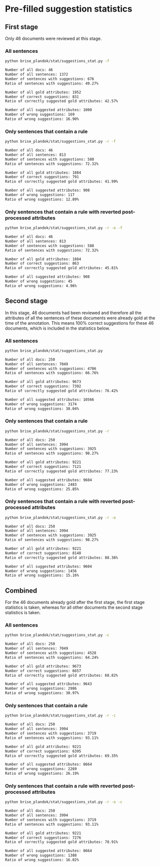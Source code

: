# Pre-filled suggestion statistics

## First stage

Only 46 documents were reviewed at this stage.
### All sentences

```bash
python brise_plandok/stat/suggestions_stat.py -f

Number of all docs: 46
Number of all sentences: 1372
Number of sentences with suggestions: 676
Ratio of sentences with suggestions: 49.27%

Number of all gold attributes: 1952
Number of correct suggestions: 831
Ratio of correctly suggested gold attributes: 42.57%

Number of all suggested attributes: 1000
Number of wrong suggestions: 169
Ratio of wrong suggestions: 16.90%
```

### Only sentences that contain a rule

```bash
python brise_plandok/stat/suggestions_stat.py -r -f

Number of all docs: 46
Number of all sentences: 813
Number of sentences with suggestions: 588
Ratio of sentences with suggestions: 72.32%

Number of all gold attributes: 1884
Number of correct suggestions: 791
Ratio of correctly suggested gold attributes: 41.99%

Number of all suggested attributes: 908
Number of wrong suggestions: 117
Ratio of wrong suggestions: 12.89%
```

### Only sentences that contain a rule with reverted post-processed attributes

```bash
python brise_plandok/stat/suggestions_stat.py -r -o -f

Number of all docs: 46
Number of all sentences: 813
Number of sentences with suggestions: 588
Ratio of sentences with suggestions: 72.32%

Number of all gold attributes: 1884
Number of correct suggestions: 863
Ratio of correctly suggested gold attributes: 45.81%

Number of all suggested attributes: 908
Number of wrong suggestions: 45
Ratio of wrong suggestions: 4.96%
```
## Second stage

In this stage, 46 documents had been reviewed and therefore all the attributes of all the sentences of these 
documents were already gold at the time of the annotation. This means 100% correct suggestions for these 46 documents,
which is included in the statistics below.
### All sentences

```bash
python brise_plandok/stat/suggestions_stat.py

Number of all docs: 250
Number of all sentences: 7049
Number of sentences with suggestions: 4706
Ratio of sentences with suggestions: 66.76%

Number of all gold attributes: 9673
Number of correct suggestions: 7392
Ratio of correctly suggested gold attributes: 76.42%

Number of all suggested attributes: 10566
Number of wrong suggestions: 3174
Ratio of wrong suggestions: 30.04%
```

### Only sentences that contain a rule

```bash
python brise_plandok/stat/suggestions_stat.py -r

Number of all docs: 250
Number of all sentences: 3994
Number of sentences with suggestions: 3925
Ratio of sentences with suggestions: 98.27%

Number of all gold attributes: 9221
Number of correct suggestions: 7121
Ratio of correctly suggested gold attributes: 77.23%

Number of all suggested attributes: 9604
Number of wrong suggestions: 2483
Ratio of wrong suggestions: 25.85%
```

### Only sentences that contain a rule with reverted post-processed attributes

```bash
python brise_plandok/stat/suggestions_stat.py -r -o

Number of all docs: 250
Number of all sentences: 3994
Number of sentences with suggestions: 3925
Ratio of sentences with suggestions: 98.27%

Number of all gold attributes: 9221
Number of correct suggestions: 8148
Ratio of correctly suggested gold attributes: 88.36%

Number of all suggested attributes: 9604
Number of wrong suggestions: 1456
Ratio of wrong suggestions: 15.16%
```
## Combined

For the 46 documents already gold after the first stage, the first stage statistics is taken, whereas for 
all other documents the second stage statistics is taken.
### All sentences

```bash
python brise_plandok/stat/suggestions_stat.py -c

Number of all docs: 250
Number of all sentences: 7049
Number of sentences with suggestions: 4528
Ratio of sentences with suggestions: 64.24%

Number of all gold attributes: 9673
Number of correct suggestions: 6657
Ratio of correctly suggested gold attributes: 68.82%

Number of all suggested attributes: 9643
Number of wrong suggestions: 2986
Ratio of wrong suggestions: 30.97%
```

### Only sentences that contain a rule

```bash
python brise_plandok/stat/suggestions_stat.py -r -c

Number of all docs: 250
Number of all sentences: 3994
Number of sentences with suggestions: 3719
Ratio of sentences with suggestions: 93.11%

Number of all gold attributes: 9221
Number of correct suggestions: 6395
Ratio of correctly suggested gold attributes: 69.35%

Number of all suggested attributes: 8664
Number of wrong suggestions: 2269
Ratio of wrong suggestions: 26.19%
```

### Only sentences that contain a rule with reverted post-processed attributes

```bash
python brise_plandok/stat/suggestions_stat.py -r -o -c

Number of all docs: 250
Number of all sentences: 3994
Number of sentences with suggestions: 3719
Ratio of sentences with suggestions: 93.11%

Number of all gold attributes: 9221
Number of correct suggestions: 7276
Ratio of correctly suggested gold attributes: 78.91%

Number of all suggested attributes: 8664
Number of wrong suggestions: 1388
Ratio of wrong suggestions: 16.02%
```
